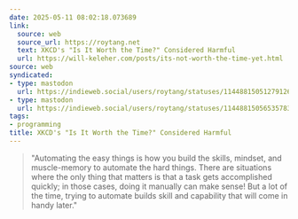 ```yaml
---
date: 2025-05-11 08:02:18.073689
link:
  source: web
  source_url: https://roytang.net
  text: XKCD's "Is It Worth the Time?" Considered Harmful
  url: https://will-keleher.com/posts/its-not-worth-the-time-yet.html
source: web
syndicated:
- type: mastodon
  url: https://indieweb.social/users/roytang/statuses/114488150512791261
- type: mastodon
  url: https://indieweb.social/users/roytang/statuses/114488150565357834
tags:
- programming
title: XKCD's "Is It Worth the Time?" Considered Harmful
---
```


> "Automating the easy things is how you build the skills, mindset, and muscle-memory to automate the hard things. There are situations where the only thing that matters is that a task gets accomplished quickly; in those cases, doing it manually can make sense! But a lot of the time, trying to automate builds skill and capability that will come in handy later."